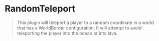 RandomTeleport
==============

> This plugin will teleport a player to a random coordinate in a world that has a WorldBorder configuration.  It will attempt to avoid teleporting the player into the ocean or into lava.